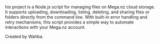 his project is a Node.js script for managing files on Mega.nz cloud storage. It supports uploading, downloading, listing, deleting, and sharing files or folders directly from the command line. With built-in error handling and retry mechanisms, this script provides a simple way to automate interactions with your Mega.nz account.

Created by Wahba.
